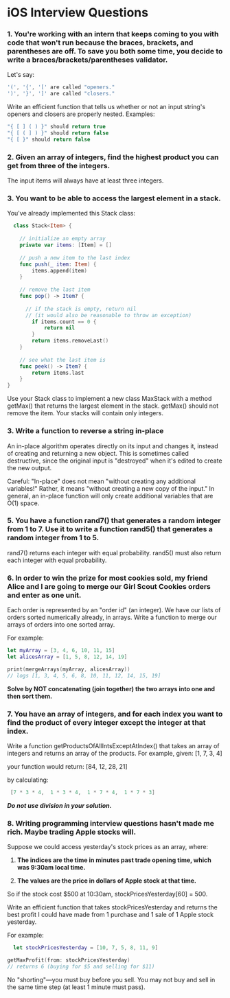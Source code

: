 # iOS Interview Questions

### 1. You're working with an intern that keeps coming to you with code that won't run because the braces, brackets, and parentheses are off. To save you both some time, you decide to write a braces/brackets/parentheses validator.
Let's say:

```swift
'(', '{', '[' are called "openers."
')', '}', ']' are called "closers."
```
Write an efficient function that tells us whether or not an input string's openers and closers are properly nested.
Examples:

```swift
"{ [ ] ( ) }" should return true
"{ [ ( ] ) }" should return false
"{ [ }" should return false
```


### 2. Given an array of integers, find the highest product you can get from three of the integers.
The input items will always have at least three integers.

### 3. You want to be able to access the largest element in a stack.
You've already implemented this Stack class:

```swift
  class Stack<Item> {
 
    // initialize an empty array
    private var items: [Item] = []
 
    // push a new item to the last index
    func push(_ item: Item) {
        items.append(item)
    }
 
    // remove the last item
    func pop() -> Item? {
 
      // if the stack is empty, return nil
      // (it would also be reasonable to throw an exception)
        if items.count == 0 {
            return nil
        }
        return items.removeLast()
    }
 
    // see what the last item is
    func peek() -> Item? {
        return items.last
    }
}

```
Use your Stack class to implement a new class MaxStack with a method getMax() that returns the largest element in the stack. getMax() should not remove the item.
Your stacks will contain only integers.

### 3. Write a function to reverse a string in-place
An in-place algorithm operates directly on its input and changes it, instead of creating and returning a new object. This is sometimes called destructive, since the original input is "destroyed" when it's edited to create the new output.

Careful: "In-place" does not mean "without creating any additional variables!" Rather, it means "without creating a new copy of the input." In general, an in-place function will only create additional variables that are O(1) space.



### 5. You have a function rand7() that generates a random integer from 1 to 7. Use it to write a function rand5() that generates a random integer from 1 to 5.
rand7() returns each integer with equal probability. rand5() must also return each integer with equal probability.

### 6. In order to win the prize for most cookies sold, my friend Alice and I are going to merge our Girl Scout Cookies orders and enter as one unit.
Each order is represented by an "order id" (an integer).
We have our lists of orders sorted numerically already, in arrays. Write a function to merge our arrays of orders into one sorted array.

For example:

```swift
let myArray = [3, 4, 6, 10, 11, 15]
let alicesArray = [1, 5, 8, 12, 14, 19]

print(mergeArrays(myArray, alicesArray))
// logs [1, 3, 4, 5, 6, 8, 10, 11, 12, 14, 15, 19]
```

**Solve by NOT concatenating (join together) the two arrays into one and then sort them.**


### 7. You have an array of integers, and for each index you want to find the product of every integer except the integer at that index.
Write a function getProductsOfAllIntsExceptAtIndex() that takes an array of integers and returns an array of the products.
For example, given:
 [1, 7, 3, 4]


your function would return:
 [84, 12, 28, 21]


by calculating:

```swift
 [7 * 3 * 4,  1 * 3 * 4,  1 * 7 * 4,  1 * 7 * 3]
```

***Do not use division in your solution.***

### 8. Writing programming interview questions hasn't made me rich. Maybe trading Apple stocks will.

Suppose we could access yesterday's stock prices as an array, where:

 1. **The indices are the time in minutes past trade opening time, which was 9:30am local time.**
  
 2. **The values are the price in dollars of Apple stock at that time.**

So if the stock cost $500 at 10:30am, stockPricesYesterday[60] = 500.

Write an efficient function that takes stockPricesYesterday and returns the best profit I could have made from 1 purchase and 1 sale of 1 Apple stock yesterday.

For example:


```swift
  let stockPricesYesterday = [10, 7, 5, 8, 11, 9]

getMaxProfit(from: stockPricesYesterday)
// returns 6 (buying for $5 and selling for $11)
```
No "shorting"—you must buy before you sell. You may not buy and sell in the same time step (at least 1 minute must pass). 

